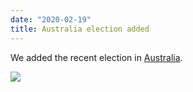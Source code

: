 ```yaml
---
date: "2020-02-19"
title: Australia election added
---
```


We added the recent election in [Australia](http://www.parlgov.org/explore/aus/election/2019-05-18/).

![](/images/parliament-scotland.jpg)
